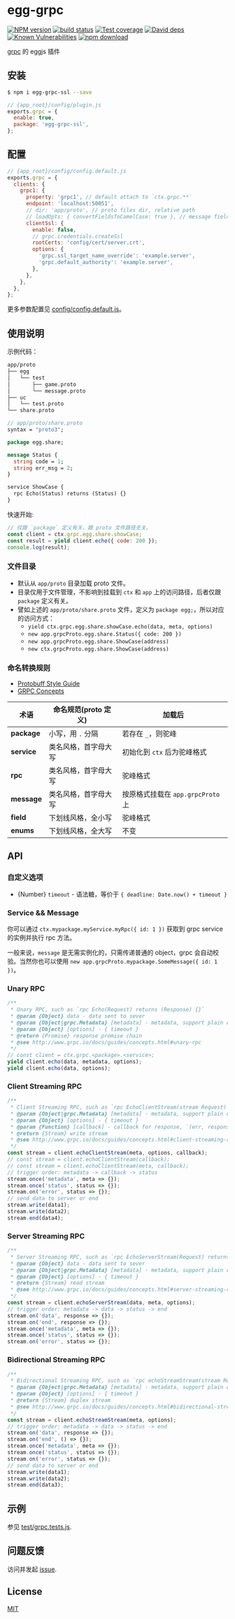 # egg-grpc

[![NPM version][npm-image]][npm-url]
[![build status][travis-image]][travis-url]
[![Test coverage][codecov-image]][codecov-url]
[![David deps][david-image]][david-url]
[![Known Vulnerabilities][snyk-image]][snyk-url]
[![npm download][download-image]][download-url]

[npm-image]: https://img.shields.io/npm/v/egg-grpc.svg?style=flat-square
[npm-url]: https://npmjs.org/package/egg-grpc
[travis-image]: https://img.shields.io/travis/eggjs/egg-grpc.svg?style=flat-square
[travis-url]: https://travis-ci.org/eggjs/egg-grpc
[codecov-image]: https://img.shields.io/codecov/c/github/eggjs/egg-grpc.svg?style=flat-square
[codecov-url]: https://codecov.io/github/eggjs/egg-grpc?branch=master
[david-image]: https://img.shields.io/david/eggjs/egg-grpc.svg?style=flat-square
[david-url]: https://david-dm.org/eggjs/egg-grpc
[snyk-image]: https://snyk.io/test/npm/egg-grpc/badge.svg?style=flat-square
[snyk-url]: https://snyk.io/test/npm/egg-grpc
[download-image]: https://img.shields.io/npm/dm/egg-grpc.svg?style=flat-square
[download-url]: https://npmjs.org/package/egg-grpc

[grpc](http://www.grpc.io) 的 eggjs 插件

## 安装

```bash
$ npm i egg-grpc-ssl --save
```

```js
// {app_root}/config/plugin.js
exports.grpc = {
  enable: true,
  package: 'egg-grpc-ssl',
};
```

## 配置

```js
// {app_root}/config/config.default.js
exports.grpc = {
  clients: {
    grpc1: {
      property: 'grpc1', // default attach to `ctx.grpc.**`
      endpoint: 'localhost:50051',
      // dir: 'app/proto', // proto files dir, relative path
      // loadOpts: { convertFieldsToCamelCase: true }, // message field case: `string user_name` -> `userName`
      clientSsl: {
        enable: false,
        // grpc.credentials.createSsl
        rootCerts: 'config/cert/server.crt',
        options: {
          'grpc.ssl_target_name_override': 'example.server',
          'grpc.default_authority': 'example.server',
        },
      },
    },
  },
};
```

更多参数配置见 [config/config.default.js](config/config.default.js)。

## 使用说明

示例代码：

```bash
app/proto
├── egg
│   └── test
│       ├── game.proto
│       └── message.proto
├── uc
│   └── test.proto
└── share.proto
```

```protobuf
// app/proto/share.proto
syntax = "proto3";

package egg.share;

message Status {
  string code = 1;
  string err_msg = 2;
}

service ShowCase {
  rpc Echo(Status) returns (Status) {}
}
```

快速开始:

```js
// 仅跟 `package` 定义有关，跟 proto 文件路径无关。
const client = ctx.grpc.egg.share.showCase;
const result = yield client.echo({ code: 200 });
console.log(result);
```

### 文件目录

- 默认从 `app/proto` 目录加载 proto 文件。
- 目录仅用于文件管理，不影响到挂载到 `ctx` 和 `app` 上的访问路径，后者仅跟 `package` 定义有关。
- 譬如上述的 `app/proto/share.proto` 文件，定义为 `package egg;`，所以对应的访问方式：
  - `yield ctx.grpc.egg.share.showCase.echo(data, meta, options)`
  - `new app.grpcProto.egg.share.Status({ code: 200 })`
  - `new app.grpcProto.egg.share.ShowCase(address)`
  - `new ctx.grpcProto.egg.share.ShowCase(address)`

### 命名转换规则

- [Protobuff Style Guide](https://developers.google.com/protocol-buffers/docs/style)
- [GRPC Concepts](http://www.grpc.io/docs/guides/concepts.html)

| 术语          | 命名规范(proto 定义) | 加载后                       |
| ----------- | -------------- | ------------------------- |
| **package** | 小写，用 `.` 分隔    | 若存在 `_`，则驼峰               |
| **service** | 类名风格，首字母大写     | 初始化到 `ctx` 后为驼峰格式         |
| **rpc**     | 类名风格，首字母大写     | 驼峰格式                      |
| **message** | 类名风格，首字母大写     | 按原格式挂载在 `app.grpcProto` 上 |
| **field**   | 下划线风格，全小写      | 驼峰格式                      |
| **enums**   | 下划线风格，全大写      | 不变                        |

## API

### 自定义选项

- {Number} `timeout` - 语法糖，等价于 `{ deadline: Date.now() + timeout }`

### Service && Message

你可以通过 `ctx.mypackage.myService.myRpc({ id: 1 })` 获取到  grpc service 的实例并执行 rpc 方法。

一般来说，`message` 是无需实例化的，只需传递普通的 object，grpc 会自动校验。当然你也可以使用 `new app.grpcProto.mypackage.SomeMessage({ id: 1 })`。

### Unary RPC

```js
/**
 * Unary RPC, such as `rpc Echo(Request) returns (Response) {}`
 * @param {Object} data - data sent to sever
 * @param {Object|grpc.Metadata} [metadata] - metadata, support plain object
 * @param {Object} [options] - { timeout }
 * @return {Promise} response promise chain
 * @see http://www.grpc.io/docs/guides/concepts.html#unary-rpc
 */
// const client = ctx.grpc.<package>.<service>;
yield client.echo(data, metadata, options);
yield client.echo(data, options);
```

### Client Streaming RPC

```js
/**
 * Client Streaming RPC, such as `rpc EchoClientStream(stream Request) returns (Response) {}`
 * @param {Object|grpc.Metadata} [metadata] - metadata, support plain object
 * @param {Object} [options] - { timeout }
 * @param {Function} [callback] - callback for response, `(err, response) => {}`
 * @return {Stream} write stream
 * @see http://www.grpc.io/docs/guides/concepts.html#client-streaming-rpc
 */
const stream = client.echoClientStream(meta, options, callback);
// const stream = client.echoClientStream(callback);
// const stream = client.echoClientStream(meta, callback);
// trigger order: metadata -> callback -> status
stream.once('metadata', meta => {});
stream.once('status', status => {});
stream.on('error', status => {});
// send data to server or end
stream.write(data1);
stream.write(data2);
stream.end(data4);
```

### Server Streaming RPC

```js
/**
 * Server Streaming RPC, such as `rpc EchoServerStream(Request) returns (stream Response) {}`
 * @param {Object} data - data sent to sever
 * @param {Object|grpc.Metadata} [metadata] - metadata, support plain object
 * @param {Object} [options] - { timeout }
 * @return {Stream} read stream
 * @see http://www.grpc.io/docs/guides/concepts.html#server-streaming-rpc
 */
const stream = client.echoServerStream(data, meta, options);
// trigger order: metadata -> data -> status -> end
stream.on('data', response => {});
stream.on('end', response => {});
stream.once('metadata', meta => {});
stream.once('status', status => {});
stream.on('error', status => {});
```

### Bidirectional Streaming RPC

```js
/**
 * Bidirectional Streaming RPC, such as `rpc echoStreamStream(stream Request) returns (stream Response) {}`
 * @param {Object|grpc.Metadata} [metadata] - metadata, support plain object
 * @param {Object} [options] - { timeout }
 * @return {Stream} duplex stream
 * @see http://www.grpc.io/docs/guides/concepts.html#bidirectional-streaming-rpc
 */
const stream = client.echoStreamStream(meta, options);
// trigger order: metadata -> data -> status -> end
stream.on('data', response => {});
stream.on('end', () => {});
stream.once('metadata', meta => {});
stream.once('status', status => {});
stream.on('error', status => {});
// send data to server or end
stream.write(data1);
stream.write(data2);
stream.end(data3);
```

## 示例

参见 [test/grpc.tests.js](test/grpc.tests.js).

## 问题反馈

访问并发起 [issue](https://github.com/xdxiaodong/egg-grpc/issues).

## License

[MIT](LICENSE)
